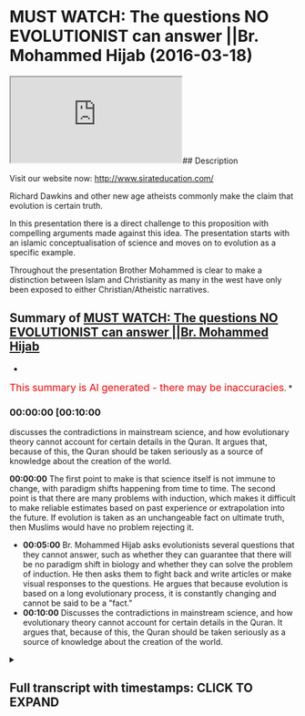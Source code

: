 # MUST WATCH: The questions NO EVOLUTIONIST can answer ||Br. Mohammed Hijab (2016-03-18)

<iframe loading='lazy' src='https://www.youtube.com/embed/CN14qAKJsEA'></iframe>## Description

Visit our website now: <http://www.sirateducation.com/>

Richard Dawkins and other new age atheists commonly make the claim that evolution is certain truth.

In this presentation there is a direct challenge to this proposition with compelling arguments made against this idea. The presentation starts with an islamic conceptualisation of science and moves on to evolution as a specific example.

Throughout the presentation Brother Mohammed is clear to make a distinction between Islam and Christianity as many in the west have only been exposed to either Christian/Atheistic narratives.

## Summary of [MUST WATCH: The questions NO EVOLUTIONIST can answer ||Br. Mohammed Hijab](https://www.youtube.com/watch?v=CN14qAKJsEA)

*

<span style="color:red; font-size:125%">This summary is AI generated - there may be inaccuracies</span>. *

### <a onclick="modifyYTiframeseektime('600')">00:00:00 [00:10:00</a>

discusses the contradictions in mainstream science, and how evolutionary theory cannot account for certain details in the Quran. It argues that, because of this, the Quran should be taken seriously as a source of knowledge about the creation of the world.

**<a onclick="modifyYTiframeseektime('0')">00:00:00</a>** The first point to make is that science itself is not immune to change, with paradigm shifts happening from time to time. The second point is that there are many problems with induction, which makes it difficult to make reliable estimates based on past experience or extrapolation into the future. If evolution is taken as an unchangeable fact on ultimate truth, then Muslims would have no problem rejecting it.

* **<a onclick="modifyYTiframeseektime('300')">00:05:00</a>**  Br. Mohammed Hijab asks evolutionists several questions that they cannot answer, such as whether they can guarantee that there will be no paradigm shift in biology and whether they can solve the problem of induction. He then asks them to fight back and write articles or make visual responses to the questions. He argues that because evolution is based on a long evolutionary process, it is constantly changing and cannot be said to be a "fact."
* **<a onclick="modifyYTiframeseektime('600')">00:10:00</a>** Discusses the contradictions in mainstream science, and how evolutionary theory cannot account for certain details in the Quran. It argues that, because of this, the Quran should be taken seriously as a source of knowledge about the creation of the world.

<details><summary><h2>Full transcript with timestamps: CLICK TO EXPAND</h2></summary>

<a onclick="modifyYTiframeseektime('0)')">0:00:00 and public leaders feel so me or so</a>
<a onclick="modifyYTiframeseektime('5)')">0:00:05 dirty or do I either would you me I</a>
<a onclick="modifyYTiframeseektime('9)')">0:00:09 thought all right so the first thing</a>
<a onclick="modifyYTiframeseektime('12)')">0:00:12 that needs to be understood is that as</a>
<a onclick="modifyYTiframeseektime('15)')">0:00:15 Muslims we see science as a positive</a>
<a onclick="modifyYTiframeseektime('17)')">0:00:17 thing that is because we believe it cut</a>
<a onclick="modifyYTiframeseektime('19)')">0:00:19 it attempts to come to terms with what</a>
<a onclick="modifyYTiframeseektime('22)')">0:00:22 we believe is God's natural creation</a>
<a onclick="modifyYTiframeseektime('24)')">0:00:24 also unlike a Christian counterparts we</a>
<a onclick="modifyYTiframeseektime('28)')">0:00:28 have made this wolf history where you</a>
<a onclick="modifyYTiframeseektime('30)')">0:00:30 have a massive divide between the</a>
<a onclick="modifyYTiframeseektime('32)')">0:00:32 religious institutions and science and</a>
<a onclick="modifyYTiframeseektime('35)')">0:00:35 also on Michael Christian counterparts</a>
<a onclick="modifyYTiframeseektime('37)')">0:00:37 we haven't had to retreat in our home</a>
<a onclick="modifyYTiframeseektime('42)')">0:00:42 neuticle approach in other words the</a>
<a onclick="modifyYTiframeseektime('44)')">0:00:44 verses that talk about the heavens and</a>
<a onclick="modifyYTiframeseektime('46)')">0:00:46 the earth the verses that talk about the</a>
<a onclick="modifyYTiframeseektime('47)')">0:00:47 creations of the Emmons and the earthen</a>
<a onclick="modifyYTiframeseektime('50)')">0:00:50 and the things that God has really</a>
<a onclick="modifyYTiframeseektime('52)')">0:00:52 created those verses we maintain a</a>
<a onclick="modifyYTiframeseektime('55)')">0:00:55 literalistic account of those verses and</a>
<a onclick="modifyYTiframeseektime('57)')">0:00:57 we have had to resort to metaphor izing</a>
<a onclick="modifyYTiframeseektime('60)')">0:01:00 those verses when they are clearly not</a>
<a onclick="modifyYTiframeseektime('63)')">0:01:03 intended as metaphors now whilst Muslims</a>
<a onclick="modifyYTiframeseektime('67)')">0:01:07 will maintain that there is a close</a>
<a onclick="modifyYTiframeseektime('68)')">0:01:08 relationship between the Quran or Islam</a>
<a onclick="modifyYTiframeseektime('72)')">0:01:12 and science we will also say they ought</a>
<a onclick="modifyYTiframeseektime('77)')">0:01:17 not to be a perfect relationship between</a>
<a onclick="modifyYTiframeseektime('79)')">0:01:19 the Quran slam and science and this</a>
<a onclick="modifyYTiframeseektime('83)')">0:01:23 brings me to my main point that science</a>
<a onclick="modifyYTiframeseektime('85)')">0:01:25 itself is not perfect and I'm going to</a>
<a onclick="modifyYTiframeseektime('87)')">0:01:27 outline two reasons why I believe that</a>
<a onclick="modifyYTiframeseektime('90)')">0:01:30 is the case</a>
<a onclick="modifyYTiframeseektime('93)')">0:01:33 right so the first point I want to make</a>
<a onclick="modifyYTiframeseektime('95)')">0:01:35 is what Thomas Kuhn called a paradigm</a>
<a onclick="modifyYTiframeseektime('98)')">0:01:38 shift now science can undergo always</a>
<a onclick="modifyYTiframeseektime('100)')">0:01:40 referred to as a paradigm shift and a</a>
<a onclick="modifyYTiframeseektime('103)')">0:01:43 paradigm shift is literally know that no</a>
<a onclick="modifyYTiframeseektime('106)')">0:01:46 two scientific facts change actual</a>
<a onclick="modifyYTiframeseektime('109)')">0:01:49 scientific facts but the whole framework</a>
<a onclick="modifyYTiframeseektime('112)')">0:01:52 through which these facts operate also</a>
<a onclick="modifyYTiframeseektime('114)')">0:01:54 change now that happened at the time of</a>
<a onclick="modifyYTiframeseektime('118)')">0:01:58 sort of Newton / Einstein so there was a</a>
<a onclick="modifyYTiframeseektime('121)')">0:02:01 shift a complete paradigm shift from</a>
<a onclick="modifyYTiframeseektime('125)')">0:02:05 Newtonian physics to Einstein in physics</a>
<a onclick="modifyYTiframeseektime('128)')">0:02:08 that's an established reality and people</a>
<a onclick="modifyYTiframeseektime('133)')">0:02:13 of philosophy of science will know this</a>
<a onclick="modifyYTiframeseektime('135)')">0:02:15 another example is the fact that you</a>
<a onclick="modifyYTiframeseektime('137)')">0:02:17 know you had the assumption that the</a>
<a onclick="modifyYTiframeseektime('139)')">0:02:19 universe always existed and this is</a>
<a onclick="modifyYTiframeseektime('141)')">0:02:21 called steady state theory and this</a>
<a onclick="modifyYTiframeseektime('144)')">0:02:24 moved to the expanding universe model</a>
<a onclick="modifyYTiframeseektime('146)')">0:02:26 big bang / extent expanding universe</a>
<a onclick="modifyYTiframeseektime('149)')">0:02:29 model which of course meant the</a>
<a onclick="modifyYTiframeseektime('152)')">0:02:32 following him and I at one stage to put</a>
<a onclick="modifyYTiframeseektime('155)')">0:02:35 on contradicted science because the</a>
<a onclick="modifyYTiframeseektime('157)')">0:02:37 Quran makes it very clear that the</a>
<a onclick="modifyYTiframeseektime('159)')">0:02:39 universe did indeed have an explicit</a>
<a onclick="modifyYTiframeseektime('161)')">0:02:41 beginning steady state theory was</a>
<a onclick="modifyYTiframeseektime('165)')">0:02:45 completely against that and thus there</a>
<a onclick="modifyYTiframeseektime('168)')">0:02:48 was no reconciliation whatsoever between</a>
<a onclick="modifyYTiframeseektime('171)')">0:02:51 steady state theory and the Quran so I</a>
<a onclick="modifyYTiframeseektime('174)')">0:02:54 once saved in Islamic narrative</a>
<a onclick="modifyYTiframeseektime('176)')">0:02:56 contradicted established facts</a>
<a onclick="modifyYTiframeseektime('179)')">0:02:59 scientific fact but it science came to</a>
<a onclick="modifyYTiframeseektime('183)')">0:03:03 agree with the credit narrative</a>
<a onclick="modifyYTiframeseektime('184)')">0:03:04 afterwards so this is the first point</a>
<a onclick="modifyYTiframeseektime('188)')">0:03:08 right so the second point that I want to</a>
<a onclick="modifyYTiframeseektime('192)')">0:03:12 make is what is commonly referred to as</a>
<a onclick="modifyYTiframeseektime('194)')">0:03:14 the problem of induction now induction</a>
<a onclick="modifyYTiframeseektime('197)')">0:03:17 attempts to make sort broad</a>
<a onclick="modifyYTiframeseektime('200)')">0:03:20 generalizations on specific samples now</a>
<a onclick="modifyYTiframeseektime('203)')">0:03:23 the problems of induction are many which</a>
<a onclick="modifyYTiframeseektime('206)')">0:03:26 has 12 enumerated by David Hume one of</a>
<a onclick="modifyYTiframeseektime('209)')">0:03:29 them is that it's very difficult to make</a>
<a onclick="modifyYTiframeseektime('212)')">0:03:32 estimations based on a select sample or</a>
<a onclick="modifyYTiframeseektime('216)')">0:03:36 is very difficult to make estimations</a>
<a onclick="modifyYTiframeseektime('219)')">0:03:39 based on past experiences on future</a>
<a onclick="modifyYTiframeseektime('223)')">0:03:43 events so these all sort of problems are</a>
<a onclick="modifyYTiframeseektime('226)')">0:03:46 associated with induction and these</a>
<a onclick="modifyYTiframeseektime('229)')">0:03:49 problems cause deep and dangerous</a>
<a onclick="modifyYTiframeseektime('233)')">0:03:53 complications for those who see science</a>
<a onclick="modifyYTiframeseektime('236)')">0:03:56 or the theory of evolution to be more</a>
<a onclick="modifyYTiframeseektime('239)')">0:03:59 specific here and use a contemporary</a>
<a onclick="modifyYTiframeseektime('241)')">0:04:01 example a theory of evolution as an</a>
<a onclick="modifyYTiframeseektime('244)')">0:04:04 absolute certainty that is not prone to</a>
<a onclick="modifyYTiframeseektime('248)')">0:04:08 any kind of change now Muslims unlike</a>
<a onclick="modifyYTiframeseektime('252)')">0:04:12 our Christian literalist young earth</a>
<a onclick="modifyYTiframeseektime('254)')">0:04:14 creationist counterparts we don't have</a>
<a onclick="modifyYTiframeseektime('256)')">0:04:16 to believe for example that the universe</a>
<a onclick="modifyYTiframeseektime('258)')">0:04:18 is only you know a couple of days old or</a>
<a onclick="modifyYTiframeseektime('261)')">0:04:21 a couple of thousand years old we can</a>
<a onclick="modifyYTiframeseektime('264)')">0:04:24 come to the conclusion that the universe</a>
<a onclick="modifyYTiframeseektime('267)')">0:04:27 is expedient whether is years old and we</a>
<a onclick="modifyYTiframeseektime('270)')">0:04:30 don't have any problem in rejecting</a>
<a onclick="modifyYTiframeseektime('272)')">0:04:32 things like adaptation or speciation or</a>
<a onclick="modifyYTiframeseektime('275)')">0:04:35 the fact that dinosaurs you know existed</a>
<a onclick="modifyYTiframeseektime('277)')">0:04:37 or any of these things but we clearly</a>
<a onclick="modifyYTiframeseektime('279)')">0:04:39 are under obligation to reject human</a>
<a onclick="modifyYTiframeseektime('283)')">0:04:43 evolution</a>
<a onclick="modifyYTiframeseektime('286)')">0:04:46 right so bearing this in mind I hope you</a>
<a onclick="modifyYTiframeseektime('288)')">0:04:48 have only two questions to ask someone</a>
<a onclick="modifyYTiframeseektime('291)')">0:04:51 who takes evolution as an unchangeable</a>
<a onclick="modifyYTiframeseektime('294)')">0:04:54 certainty on ultimate truth to which if</a>
<a onclick="modifyYTiframeseektime('298)')">0:04:58 you can answer in the positive only then</a>
<a onclick="modifyYTiframeseektime('302)')">0:05:02 can you quench my skeptical thirst</a>
<a onclick="modifyYTiframeseektime('304)')">0:05:04 so our first question is can you</a>
<a onclick="modifyYTiframeseektime('308)')">0:05:08 guarantee that there will be no paradigm</a>
<a onclick="modifyYTiframeseektime('310)')">0:05:10 shift in the field of biology that I</a>
<a onclick="modifyYTiframeseektime('312)')">0:05:12 like of which we've already witnessed in</a>
<a onclick="modifyYTiframeseektime('314)')">0:05:14 physics that's the first question the</a>
<a onclick="modifyYTiframeseektime('317)')">0:05:17 second question is can you solve the</a>
<a onclick="modifyYTiframeseektime('321)')">0:05:21 problem of induction so they can get</a>
<a onclick="modifyYTiframeseektime('324)')">0:05:24 enough sample evidences to make a</a>
<a onclick="modifyYTiframeseektime('327)')">0:05:27 complete generalization in evolution or</a>
<a onclick="modifyYTiframeseektime('330)')">0:05:30 human evolution in particular these are</a>
<a onclick="modifyYTiframeseektime('334)')">0:05:34 my questions and is my case and I really</a>
<a onclick="modifyYTiframeseektime('337)')">0:05:37 want to ask you for a favor really have</a>
<a onclick="modifyYTiframeseektime('341)')">0:05:41 a request to make to you and it consists</a>
<a onclick="modifyYTiframeseektime('345)')">0:05:45 of two words fire back that's right</a>
<a onclick="modifyYTiframeseektime('352)')">0:05:52 fight back I've made my points clear</a>
<a onclick="modifyYTiframeseektime('355)')">0:05:55 I've elucidated on my questions so it's</a>
<a onclick="modifyYTiframeseektime('359)')">0:05:59 time for you to fight back write an</a>
<a onclick="modifyYTiframeseektime('361)')">0:06:01 article make a visual response let's see</a>
<a onclick="modifyYTiframeseektime('365)')">0:06:05 what you have to say to these questions</a>
<a onclick="modifyYTiframeseektime('368)')">0:06:08 that I posed so I've been describing</a>
<a onclick="modifyYTiframeseektime('371)')">0:06:11 evolution as if it's a fact as if it's a</a>
<a onclick="modifyYTiframeseektime('374)')">0:06:14 fact really I've been taking that for</a>
<a onclick="modifyYTiframeseektime('375)')">0:06:15 granted effect of science whether</a>
<a onclick="modifyYTiframeseektime('378)')">0:06:18 evolution can by its very nature cuz it</a>
<a onclick="modifyYTiframeseektime('381)')">0:06:21 takes millions of years to take place</a>
<a onclick="modifyYTiframeseektime('382)')">0:06:22 fulfill this scientific sort of textbook</a>
<a onclick="modifyYTiframeseektime('385)')">0:06:25 definition of science something which is</a>
<a onclick="modifyYTiframeseektime('387)')">0:06:27 a observed phenomena I'll leave that up</a>
<a onclick="modifyYTiframeseektime('390)')">0:06:30 to the viewer I'm not gonna you know</a>
<a onclick="modifyYTiframeseektime('391)')">0:06:31 just go back and forth for you guys</a>
<a onclick="modifyYTiframeseektime('394)')">0:06:34 you can decide that it was actually</a>
<a onclick="modifyYTiframeseektime('396)')">0:06:36 respected there's a matter it's because</a>
<a onclick="modifyYTiframeseektime('399)')">0:06:39 then you'd still have the two questions</a>
<a onclick="modifyYTiframeseektime('401)')">0:06:41 that you have to answer even if it is a</a>
<a onclick="modifyYTiframeseektime('402)')">0:06:42 fact but you have to understand that</a>
<a onclick="modifyYTiframeseektime('405)')">0:06:45 biologists understanding of our</a>
<a onclick="modifyYTiframeseektime('408)')">0:06:48 evolution has undergone a kind of</a>
<a onclick="modifyYTiframeseektime('410)')">0:06:50 cosmetic surgery in the 20th century</a>
<a onclick="modifyYTiframeseektime('412)')">0:06:52 that is because basically you had</a>
<a onclick="modifyYTiframeseektime('415)')">0:06:55 microbiology and sort of new</a>
<a onclick="modifyYTiframeseektime('417)')">0:06:57 understanding of genetics which had</a>
<a onclick="modifyYTiframeseektime('419)')">0:06:59 be incorporated into Darwinism or</a>
<a onclick="modifyYTiframeseektime('422)')">0:07:02 Darwinian evolution to create what you</a>
<a onclick="modifyYTiframeseektime('424)')">0:07:04 call the neo-darwinian evolution your</a>
<a onclick="modifyYTiframeseektime('427)')">0:07:07 Darwinian evolution your Darwinian</a>
<a onclick="modifyYTiframeseektime('430)')">0:07:10 evolution so as a result of these</a>
<a onclick="modifyYTiframeseektime('432)')">0:07:12 changes one can I still come to the</a>
<a onclick="modifyYTiframeseektime('435)')">0:07:15 conclusion that evolution is evolving</a>
<a onclick="modifyYTiframeseektime('437)')">0:07:17 it's changing it is moving around even I</a>
<a onclick="modifyYTiframeseektime('442)')">0:07:22 mean if you look at the fossil record</a>
<a onclick="modifyYTiframeseektime('444)')">0:07:24 because evolution a big part of the</a>
<a onclick="modifyYTiframeseektime('445)')">0:07:25 theory really depends upon the fossil</a>
<a onclick="modifyYTiframeseektime('447)')">0:07:27 record and there have been massive</a>
<a onclick="modifyYTiframeseektime('449)')">0:07:29 changes as a result of the new</a>
<a onclick="modifyYTiframeseektime('452)')">0:07:32 discoveries you know new fossil</a>
<a onclick="modifyYTiframeseektime('454)')">0:07:34 discoveries a full sample of Lucy Lucy</a>
<a onclick="modifyYTiframeseektime('457)')">0:07:37 obviously discovered in 1974 is a fossil</a>
<a onclick="modifyYTiframeseektime('461)')">0:07:41 and people actually know bandages had to</a>
<a onclick="modifyYTiframeseektime('464)')">0:07:44 come back to the drawing board</a>
<a onclick="modifyYTiframeseektime('464)')">0:07:44 continuously go back to the drawing</a>
<a onclick="modifyYTiframeseektime('466)')">0:07:46 board and try and reconfigure the third</a>
<a onclick="modifyYTiframeseektime('468)')">0:07:48 evolution based on this new fossil</a>
<a onclick="modifyYTiframeseektime('470)')">0:07:50 another another change that took place</a>
<a onclick="modifyYTiframeseektime('472)')">0:07:52 in order for men and now instead of it</a>
<a onclick="modifyYTiframeseektime('475)')">0:07:55 being a new fossil that take that people</a>
<a onclick="modifyYTiframeseektime('478)')">0:07:58 are found its new classifications now so</a>
<a onclick="modifyYTiframeseektime('481)')">0:08:01 a Neanderthal man was our anatomical</a>
<a onclick="modifyYTiframeseektime('485)')">0:08:05 cousin right and then he was</a>
<a onclick="modifyYTiframeseektime('487)')">0:08:07 reclassified to being anatomical brother</a>
<a onclick="modifyYTiframeseektime('492)')">0:08:12 I mean even to be honest a very famous</a>
<a onclick="modifyYTiframeseektime('495)')">0:08:15 controversy within the twenty sort of</a>
<a onclick="modifyYTiframeseektime('499)')">0:08:19 early 21st century could say what 20/20</a>
<a onclick="modifyYTiframeseektime('503)')">0:08:23 first century is the sort of</a>
<a onclick="modifyYTiframeseektime('505)')">0:08:25 controversial decade Stephen Gould</a>
<a onclick="modifyYTiframeseektime('508)')">0:08:28 so he made a theory of thesis called</a>
<a onclick="modifyYTiframeseektime('511)')">0:08:31 punctuated equilibrium with punctuated</a>
<a onclick="modifyYTiframeseektime('513)')">0:08:33 equilibrium which is actually contrasted</a>
<a onclick="modifyYTiframeseektime('516)')">0:08:36 it's a contrast to neo Darwinian</a>
<a onclick="modifyYTiframeseektime('519)')">0:08:39 evolution one can say he steps out of</a>
<a onclick="modifyYTiframeseektime('521)')">0:08:41 not new Darwinian evolution so there's a</a>
<a onclick="modifyYTiframeseektime('524)')">0:08:44 new explanation now for how human being</a>
<a onclick="modifyYTiframeseektime('526)')">0:08:46 or how different creatures evolved which</a>
<a onclick="modifyYTiframeseektime('529)')">0:08:49 is not the standard Darwinian evolution</a>
<a onclick="modifyYTiframeseektime('533)')">0:08:53 explanation so look at the changes are</a>
<a onclick="modifyYTiframeseektime('535)')">0:08:55 taking place and continuously change</a>
<a onclick="modifyYTiframeseektime('537)')">0:08:57 already with the theory of evolution</a>
<a onclick="modifyYTiframeseektime('540)')">0:09:00 there are so many changes that is it's</a>
<a onclick="modifyYTiframeseektime('544)')">0:09:04 really it's very hard to maintain that</a>
<a onclick="modifyYTiframeseektime('546)')">0:09:06 there won't be any new fossils or the</a>
<a onclick="modifyYTiframeseektime('548)')">0:09:08 one being you</a>
<a onclick="modifyYTiframeseektime('549)')">0:09:09 reclassifications that will render parts</a>
<a onclick="modifyYTiframeseektime('552)')">0:09:12 of the theory perhaps another would you</a>
<a onclick="modifyYTiframeseektime('555)')">0:09:15 know so think about that the fact that</a>
<a onclick="modifyYTiframeseektime('557)')">0:09:17 evolution is evolving is a testament to</a>
<a onclick="modifyYTiframeseektime('560)')">0:09:20 the fact really that it can continue to</a>
<a onclick="modifyYTiframeseektime('563)')">0:09:23 change and part new evidences can come</a>
<a onclick="modifyYTiframeseektime('566)')">0:09:26 in and be incorporated and undermined</a>
<a onclick="modifyYTiframeseektime('568)')">0:09:28 all evidences how can you maintain a</a>
<a onclick="modifyYTiframeseektime('570)')">0:09:30 certain reality in this case and if you</a>
<a onclick="modifyYTiframeseektime('573)')">0:09:33 want to maintain that is certain in the</a>
<a onclick="modifyYTiframeseektime('576)')">0:09:36 city so thing that happens for sure you</a>
<a onclick="modifyYTiframeseektime('579)')">0:09:39 still have to take a step back and you</a>
<a onclick="modifyYTiframeseektime('581)')">0:09:41 still did have to be open-minded and</a>
<a onclick="modifyYTiframeseektime('583)')">0:09:43 think all of these changes have happened</a>
<a onclick="modifyYTiframeseektime('585)')">0:09:45 what is guaranteeing us that continuous</a>
<a onclick="modifyYTiframeseektime('588)')">0:09:48 change will not continue to happen think</a>
<a onclick="modifyYTiframeseektime('591)')">0:09:51 about it</a>
<a onclick="modifyYTiframeseektime('593)')">0:09:53 so what really astonishes me is that</a>
<a onclick="modifyYTiframeseektime('597)')">0:09:57 people really do take evolution is</a>
<a onclick="modifyYTiframeseektime('600)')">0:10:00 almost like a religion become so deeply</a>
<a onclick="modifyYTiframeseektime('601)')">0:10:01 entrenched in people's mind they become</a>
<a onclick="modifyYTiframeseektime('603)')">0:10:03 loners like religion and the scientists</a>
<a onclick="modifyYTiframeseektime('606)')">0:10:06 job is going to be to attempt to falsify</a>
<a onclick="modifyYTiframeseektime('609)')">0:10:09 evidences but unfortunately because of</a>
<a onclick="modifyYTiframeseektime('612)')">0:10:12 the atmosphere that has been created in</a>
<a onclick="modifyYTiframeseektime('615)')">0:10:15 21st century with eighteen or new New</a>
<a onclick="modifyYTiframeseektime('618)')">0:10:18 Age atheism it is like a stubborn</a>
<a onclick="modifyYTiframeseektime('621)')">0:10:21 vehement like stubbornness about ideas</a>
<a onclick="modifyYTiframeseektime('624)')">0:10:24 this is create an atmosphere where</a>
<a onclick="modifyYTiframeseektime('626)')">0:10:26 people actually want to go and create a</a>
<a onclick="modifyYTiframeseektime('628)')">0:10:28 self-fulfilling prophecy in relation to</a>
<a onclick="modifyYTiframeseektime('630)')">0:10:30 this field of evolution and this makes</a>
<a onclick="modifyYTiframeseektime('633)')">0:10:33 them who look but this makes people look</a>
<a onclick="modifyYTiframeseektime('634)')">0:10:34 really bad like Lord Kelvin you know</a>
<a onclick="modifyYTiframeseektime('638)')">0:10:38 it's meant to be um you know massive</a>
<a onclick="modifyYTiframeseektime('640)')">0:10:40 scientist he made it speech publicly in</a>
<a onclick="modifyYTiframeseektime('642)')">0:10:42 the nineteen hundreds and he said that</a>
<a onclick="modifyYTiframeseektime('644)')">0:10:44 we know everything we need to know about</a>
<a onclick="modifyYTiframeseektime('645)')">0:10:45 physics and then five or six four or</a>
<a onclick="modifyYTiframeseektime('648)')">0:10:48 five years later Einstein came with a</a>
<a onclick="modifyYTiframeseektime('650)')">0:10:50 special theory of relativity so you have</a>
<a onclick="modifyYTiframeseektime('653)')">0:10:53 to understand that science is an</a>
<a onclick="modifyYTiframeseektime('655)')">0:10:55 instrumental way of understanding the</a>
<a onclick="modifyYTiframeseektime('657)')">0:10:57 world around us it's pragmatic it</a>
<a onclick="modifyYTiframeseektime('659)')">0:10:59 changes so I mean that's what you have</a>
<a onclick="modifyYTiframeseektime('662)')">0:11:02 to understand but look if you like me</a>
<a onclick="modifyYTiframeseektime('665)')">0:11:05 appreciate the scientific method we</a>
<a onclick="modifyYTiframeseektime('668)')">0:11:08 appreciate the sensitive something that</a>
<a onclick="modifyYTiframeseektime('669)')">0:11:09 unites people it's a rational recourse</a>
<a onclick="modifyYTiframeseektime('672)')">0:11:12 and you're and you're someone who</a>
<a onclick="modifyYTiframeseektime('675)')">0:11:15 appreciates it then realize that the</a>
<a onclick="modifyYTiframeseektime('677)')">0:11:17 science itself is not concerned with</a>
<a onclick="modifyYTiframeseektime('680)')">0:11:20 certain things</a>
<a onclick="modifyYTiframeseektime('681)')">0:11:21 like meaning</a>
<a onclick="modifyYTiframeseektime('683)')">0:11:23 it doesn't concern those things at all</a>
<a onclick="modifyYTiframeseektime('687)')">0:11:27 so if you have like this kind of like</a>
<a onclick="modifyYTiframeseektime('689)')">0:11:29 craving for certainty that can only be</a>
<a onclick="modifyYTiframeseektime('693)')">0:11:33 satiated with the question what is my</a>
<a onclick="modifyYTiframeseektime('697)')">0:11:37 purpose in life that can only be</a>
<a onclick="modifyYTiframeseektime('698)')">0:11:38 questioned associated with that question</a>
<a onclick="modifyYTiframeseektime('701)')">0:11:41 and look going back to science if we</a>
<a onclick="modifyYTiframeseektime('704)')">0:11:44 related to the quranic narrative the</a>
<a onclick="modifyYTiframeseektime('708)')">0:11:48 quranic narrative is interestingly</a>
<a onclick="modifyYTiframeseektime('711)')">0:11:51 despite all the things we've said it can</a>
<a onclick="modifyYTiframeseektime('714)')">0:11:54 be if you look at all of the verses that</a>
<a onclick="modifyYTiframeseektime('716)')">0:11:56 talk about creation literally in the</a>
<a onclick="modifyYTiframeseektime('718)')">0:11:58 front those verses can be correlated</a>
<a onclick="modifyYTiframeseektime('721)')">0:12:01 with even in the light like of 21st</a>
<a onclick="modifyYTiframeseektime('724)')">0:12:04 century scientific discovery in other</a>
<a onclick="modifyYTiframeseektime('726)')">0:12:06 words you can appreciate those verses in</a>
<a onclick="modifyYTiframeseektime('728)')">0:12:08 the light of 21st century discoveries so</a>
<a onclick="modifyYTiframeseektime('732)')">0:12:12 this is really an interesting part of</a>
<a onclick="modifyYTiframeseektime('734)')">0:12:14 the quranic narrative and it shows you</a>
<a onclick="modifyYTiframeseektime('736)')">0:12:16 and we should really strong case speedy</a>
<a onclick="modifyYTiframeseektime('738)')">0:12:18 for the timelessness of the quran are</a>
<a onclick="modifyYTiframeseektime('747)')">0:12:27 you going to subscribe wha-hey you gonna</a>
<a onclick="modifyYTiframeseektime('751)')">0:12:31 just become of the channel and you don't</a>
<a onclick="modifyYTiframeseektime('753)')">0:12:33 do i'm not subscribe you got to</a>
<a onclick="modifyYTiframeseektime('756)')">0:12:36 subscribe to the jump</a>
<a onclick="modifyYTiframeseektime('766)')">0:12:46 but Lina</a>
<a onclick="modifyYTiframeseektime('773)')">0:12:53 would you be a dog</a>
</details>
